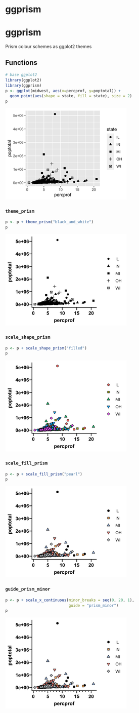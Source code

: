 ggprism
================

<!-- README.md is generated from README.Rmd. Please edit that file -->

# ggprism

Prism colour schemes as ggplot2 themes

## Functions

``` r
# base ggplot2
library(ggplot2)
library(ggprism)
p <- ggplot(midwest, aes(x=percprof, y=poptotal)) +
  geom_point(aes(shape = state, fill = state), size = 2)
p
```

<img src="man/figures/ex-base-1.png" width="384" />

### `theme_prism`

``` r
p <- p + theme_prism("black_and_white")
p
```

<img src="man/figures/ex-theme-1.png" width="384" />

### `scale_shape_prism`

``` r
p <- p + scale_shape_prism("filled")
p
```

<img src="man/figures/ex-shape-1.png" width="384" />

### `scale_fill_prism`

``` r
p <- p + scale_fill_prism("pearl")
p
```

<img src="man/figures/ex-fill-1.png" width="384" />

### `guide_prism_minor`

``` r
p <- p + scale_x_continuous(minor_breaks = seq(0, 20, 1), 
                            guide = "prism_minor")
p
```

<img src="man/figures/ex-minor-1.png" width="384" />
